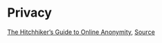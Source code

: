 # Privacy

[The Hitchhiker’s Guide to Online Anonymity](https://anonymousplanet.org/), [Source](https://github.com/AnonymousPlanet/thgtoa)
